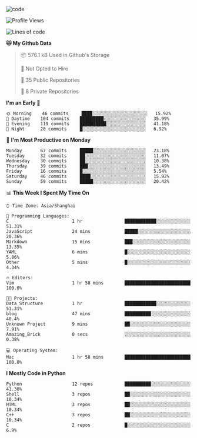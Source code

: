 
<!--
**liuyaanng/liuyaanng** is a ✨ _special_ ✨ repository because its `README.md` (this file) appears on your GitHub profile.

Here are some ideas to get you started:

- 🔭 I’m currently working on ...
- 🌱 I’m currently learning ...
- 👯 I’m looking to collaborate on ...
- 🤔 I’m looking for help with ...
- 💬 Ask me about ...
- 📫 How to reach me: ...
- 😄 Pronouns: ...
- ⚡ Fun fact: ...
-->


![code](https://cdn.jsdelivr.net/gh/liuyaanng/liuyaanng@1.0/code.gif) 

<!--START_SECTION:waka-->
![Profile Views](http://img.shields.io/badge/Profile%20Views-2-blue)

![Lines of code](https://img.shields.io/badge/From%20Hello%20World%20I%27ve%20Written-5.2%20million%20lines%20of%20code-blue)

**🐱 My Github Data** 

> 📦 576.1 kB Used in Github's Storage 
 > 
> 🚫 Not Opted to Hire
 > 
> 📜 35 Public Repositories
 > 
> 🔑 8 Private Repositories 

**I'm an Early 🐤** 

```text
🌞 Morning    46 commits     ████░░░░░░░░░░░░░░░░░░░░░   15.92% 
🌆 Daytime    104 commits    █████████░░░░░░░░░░░░░░░░   35.99% 
🌃 Evening    119 commits    ██████████░░░░░░░░░░░░░░░   41.18% 
🌙 Night      20 commits     █░░░░░░░░░░░░░░░░░░░░░░░░   6.92%

```
📅 **I'm Most Productive on Monday** 

```text
Monday       67 commits     █████░░░░░░░░░░░░░░░░░░░░   23.18% 
Tuesday      32 commits     ██░░░░░░░░░░░░░░░░░░░░░░░   11.07% 
Wednesday    30 commits     ██░░░░░░░░░░░░░░░░░░░░░░░   10.38% 
Thursday     39 commits     ███░░░░░░░░░░░░░░░░░░░░░░   13.49% 
Friday       16 commits     █░░░░░░░░░░░░░░░░░░░░░░░░   5.54% 
Saturday     46 commits     ████░░░░░░░░░░░░░░░░░░░░░   15.92% 
Sunday       59 commits     █████░░░░░░░░░░░░░░░░░░░░   20.42%

```


📊 **This Week I Spent My Time On** 

```text
⌚︎ Time Zone: Asia/Shanghai

💬 Programming Languages: 
C                        1 hr                ████████████░░░░░░░░░░░░░   51.31% 
JavaScript               24 mins             █████░░░░░░░░░░░░░░░░░░░░   20.36% 
Markdown                 15 mins             ███░░░░░░░░░░░░░░░░░░░░░░   13.35% 
YAML                     6 mins              █░░░░░░░░░░░░░░░░░░░░░░░░   5.86% 
Other                    5 mins              █░░░░░░░░░░░░░░░░░░░░░░░░   4.34%

🔥 Editors: 
Vim                      1 hr 58 mins        █████████████████████████   100.0%

🐱‍💻 Projects: 
Data_Structure           1 hr                ████████████░░░░░░░░░░░░░   51.31% 
blog                     47 mins             ██████████░░░░░░░░░░░░░░░   40.4% 
Unknown Project          9 mins              ██░░░░░░░░░░░░░░░░░░░░░░░   7.91% 
Amazing_Brick            0 secs              ░░░░░░░░░░░░░░░░░░░░░░░░░   0.38%

💻 Operating System: 
Mac                      1 hr 58 mins        █████████████████████████   100.0%

```

**I Mostly Code in Python** 

```text
Python                   12 repos            ██████████░░░░░░░░░░░░░░░   41.38% 
Shell                    3 repos             ██░░░░░░░░░░░░░░░░░░░░░░░   10.34% 
HTML                     3 repos             ██░░░░░░░░░░░░░░░░░░░░░░░   10.34% 
C++                      3 repos             ██░░░░░░░░░░░░░░░░░░░░░░░   10.34% 
C                        2 repos             █░░░░░░░░░░░░░░░░░░░░░░░░   6.9%

```



<!--END_SECTION:waka-->
